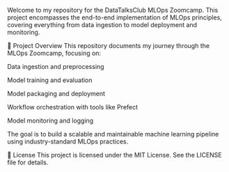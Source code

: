 Welcome to my repository for the DataTalksClub MLOps Zoomcamp. This project encompasses the end-to-end implementation of MLOps principles, covering everything from data ingestion to model deployment and monitoring.

🚀 Project Overview
This repository documents my journey through the MLOps Zoomcamp, focusing on:

Data ingestion and preprocessing

Model training and evaluation

Model packaging and deployment

Workflow orchestration with tools like Prefect

Model monitoring and logging

The goal is to build a scalable and maintainable machine learning pipeline using industry-standard MLOps practices.

📄 License
This project is licensed under the MIT License. See the LICENSE file for details.
